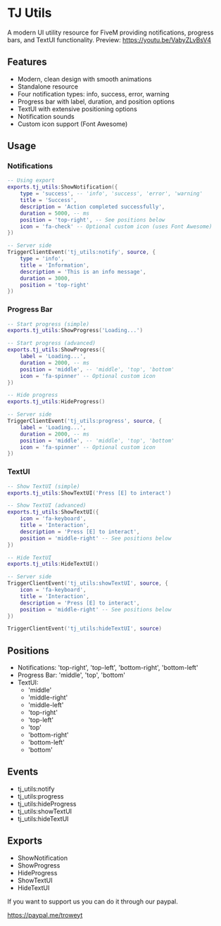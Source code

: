 # TJ Utils

A modern UI utility resource for FiveM providing notifications, progress bars, and TextUI functionality.
Preview: https://youtu.be/VabyZLvBsV4

## Features
- Modern, clean design with smooth animations
- Standalone resource
- Four notification types: info, success, error, warning
- Progress bar with label, duration, and position options
- TextUI with extensive positioning options
- Notification sounds
- Custom icon support (Font Awesome)

## Usage

### Notifications
```lua
-- Using export
exports.tj_utils:ShowNotification({
    type = 'success', -- 'info', 'success', 'error', 'warning'
    title = 'Success',
    description = 'Action completed successfully',
    duration = 5000, -- ms
    position = 'top-right', -- See positions below
    icon = 'fa-check' -- Optional custom icon (uses Font Awesome)
})

-- Server side
TriggerClientEvent('tj_utils:notify', source, {
    type = 'info',
    title = 'Information',
    description = 'This is an info message',
    duration = 3000,
    position = 'top-right'
})
```

### Progress Bar
```lua
-- Start progress (simple)
exports.tj_utils:ShowProgress('Loading...')

-- Start progress (advanced)
exports.tj_utils:ShowProgress({
    label = 'Loading...',
    duration = 2000, -- ms
    position = 'middle', -- 'middle', 'top', 'bottom'
    icon = 'fa-spinner' -- Optional custom icon
})

-- Hide progress
exports.tj_utils:HideProgress()

-- Server side
TriggerClientEvent('tj_utils:progress', source, {
    label = 'Loading...',
    duration = 2000, -- ms
    position = 'middle', -- 'middle', 'top', 'bottom'
    icon = 'fa-spinner' -- Optional custom icon
})

```

### TextUI
```lua
-- Show TextUI (simple)
exports.tj_utils:ShowTextUI('Press [E] to interact')

-- Show TextUI (advanced)
exports.tj_utils:ShowTextUI({
    icon = 'fa-keyboard',
    title = 'Interaction',
    description = 'Press [E] to interact',
    position = 'middle-right' -- See positions below
})

-- Hide TextUI
exports.tj_utils:HideTextUI()

-- Server side
TriggerClientEvent('tj_utils:showTextUI', source, {
    icon = 'fa-keyboard',
    title = 'Interaction',
    description = 'Press [E] to interact',
    position = 'middle-right' -- See positions below
})

TriggerClientEvent('tj_utils:hideTextUI', source)
```

## Positions
- Notifications: 'top-right', 'top-left', 'bottom-right', 'bottom-left'
- Progress Bar: 'middle', 'top', 'bottom'
- TextUI: 
  - 'middle'
  - 'middle-right'
  - 'middle-left'
  - 'top-right'
  - 'top-left'
  - 'top'
  - 'bottom-right'
  - 'bottom-left'
  - 'bottom'

## Events
- tj_utils:notify
- tj_utils:progress
- tj_utils:hideProgress
- tj_utils:showTextUI
- tj_utils:hideTextUI

## Exports
- ShowNotification
- ShowProgress
- HideProgress
- ShowTextUI
- HideTextUI

If you want to support us you can do it through our paypal.

https://paypal.me/troweyt
